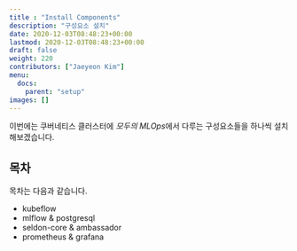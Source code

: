 ```yaml
---
title : "Install Components"
description: "구성요소 설치"
date: 2020-12-03T08:48:23+00:00
lastmod: 2020-12-03T08:48:23+00:00
draft: false
weight: 220
contributors: ["Jaeyeon Kim"]
menu:
  docs:
    parent: "setup"
images: []
---
```


이번에는 쿠버네티스 클러스터에 *모두의 MLOps*에서 다루는 구성요소들을 하나씩 설치해보겠습니다.

## 목차

목차는 다음과 같습니다.

- kubeflow
- mlflow & postgresql
- seldon-core & ambassador
- prometheus & grafana
